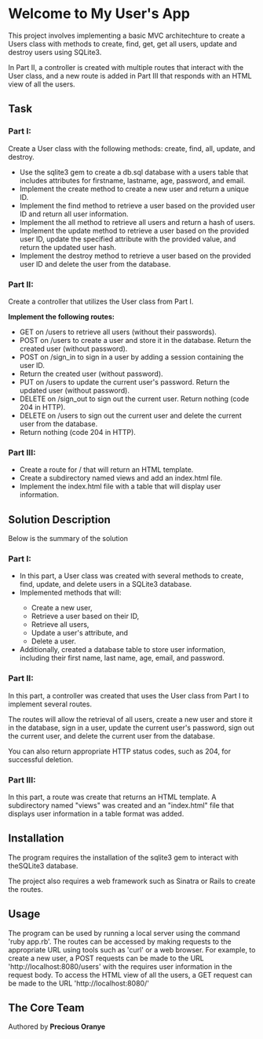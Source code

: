 <h1>Welcome to My User's App</h1>

<p>This project involves implementing a basic MVC architechture to create a Users
class with methods to create, find, get, get all users, update and destroy users
using SQLite3.</p>

<p>In Part II, a controller is created with multiple routes that interact with the User class,
and a new route is added in Part III that responds with an HTML view of all the users.</p>

<h2>Task</h2>
<h3>Part I:</h3> 
<p>Create a User class with the following methods: create, find, all, update, and destroy.</p>
<ul>
<li>Use the sqlite3 gem to create a db.sql database with a users table that includes attributes for firstname, lastname, age, password, and email.</li>
<li>Implement the create method to create a new user and return a unique ID.</li>
<li>Implement the find method to retrieve a user based on the provided user ID and return all user information.</li>
<li>Implement the all method to retrieve all users and return a hash of users.</li>
<li>Implement the update method to retrieve a user based on the provided user ID, update the specified attribute with the provided value, and return the updated user hash.</li>
<li>Implement the destroy method to retrieve a user based on the provided user ID and delete the user from the database.</li>
</ul>

<h3>Part II:</h3> 
<p>Create a controller that utilizes the User class from Part I.</p>
<strong>Implement the following routes:</strong>
<ul>
<li>GET on /users to retrieve all users (without their passwords).</li>
<li>POST on /users to create a user and store it in the database. Return the created user (without password).</li>
<li>POST on /sign_in to sign in a user by adding a session containing the user ID. </li>
<li>Return the created user (without password).</li>
<li>PUT on /users to update the current user's password. Return the updated user (without password).</li>
<li>DELETE on /sign_out to sign out the current user. Return nothing (code 204 in HTTP).</li>
<li>DELETE on /users to sign out the current user and delete the current user from the database. </li>
<li>Return nothing (code 204 in HTTP).</li>
</ul>

<h3>Part III:</h3>
<ul>
<li>Create a route for / that will return an HTML template.</li>
<li>Create a subdirectory named views and add an index.html file.</li>
<li>Implement the index.html file with a table that will display user information.</li>
</ul>

<h2>Solution Description</h2>

<p>Below is the summary of the solution</p>

<h3>Part I:</h3>
<ul>
<li>In this part, a User class was created with several methods to create, find, update, and delete users in a SQLite3 database. </li>
<li>Implemented methods that will:</li>
<ul>
 <li>Create a new user, </li>
 <li>Retrieve a user based on their ID,</li> 
 <li>Retrieve all users, </li>
 <li>Update a user's attribute, and </li>
 <li>Delete a user. </li>
</ul>
<li>Additionally, created a database table to store user information, including their first name, last name, age, email, and password.</li>
</ul>


<h3>Part II:</h3>

<p>In this part, a controller was created that uses the User class from Part I to implement several routes.</p>
<p>The routes will allow the retrieval of all users, create a new user and store it in the database, sign in a user, update the current user's password, sign out the current user, and delete the current user from the database. </p>

<p>You can also return appropriate HTTP status codes, such as 204, for successful deletion.</p>

<h3>Part III:</h3>

<p>In this part, a route was create that returns an HTML template. A subdirectory named "views" was created and an "index.html" file that displays user information in a table format was added.</p>

<h2>Installation</h2>
<p>The program requires the installation of the sqlite3 gem to interact with theSQLite3 database.</p>
<p>The project also requires a web framework such as Sinatra or Rails to create the routes.</p>

<h2>Usage</h2>
<p>The program can be used by running a local server using the command 'ruby app.rb'.
The routes can be accessed by making requests to the appropriate URL using tools
such as 'curl' or a web browser. For example, to create a new user, a POST requests
can be made to the URL 'http://localhost:8080/users' with the requires user information in the 
request body. To access the HTML view of all the users, a GET request can be made to the URL 'http://localhost:8080/'</p>

<h2>The Core Team</h2>
<p>Authored by <strong>Precious Oranye</strong></p>